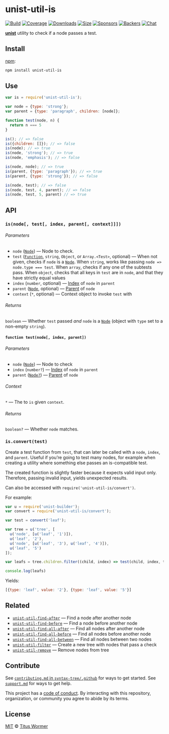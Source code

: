 # unist-util-is

[![Build][build-badge]][build]
[![Coverage][coverage-badge]][coverage]
[![Downloads][downloads-badge]][downloads]
[![Size][size-badge]][size]
[![Sponsors][sponsors-badge]][collective]
[![Backers][backers-badge]][collective]
[![Chat][chat-badge]][chat]

[**unist**][unist] utility to check if a node passes a test.

## Install

[npm][]:

```sh
npm install unist-util-is
```

## Use

```js
var is = require('unist-util-is');

var node = {type: 'strong'};
var parent = {type: 'paragraph', children: [node]};

function test(node, n) {
  return n === 5
}

is(); // => false
is({children: []}); // => false
is(node); // => true
is(node, 'strong'); // => true
is(node, 'emphasis'); // => false

is(node, node); // => true
is(parent, {type: 'paragraph'}); // => true
is(parent, {type: 'strong'}); // => false

is(node, test); // => false
is(node, test, 4, parent); // => false
is(node, test, 5, parent) // => true
```

## API

### `is(node[, test[, index, parent[, context]]])`

###### Parameters

*   `node` ([`Node`][node]) — Node to check.
*   `test` ([`Function`][test], `string`, `Object`, or `Array.<Test>`, optional)
    —  When not given, checks if `node` is a [`Node`][node].
    When `string`, works like passing `node => node.type === test`.
    When `array`, checks if any one of the subtests pass.
    When `object`, checks that all keys in `test` are in `node`,
    and that they have strictly equal values
*   `index` (`number`, optional) — [Index][] of `node` in `parent`
*   `parent` ([`Node`][node], optional) — [Parent][] of `node`
*   `context` (`*`, optional) — Context object to invoke `test` with

###### Returns

`boolean` — Whether `test` passed *and* `node` is a [`Node`][node] (object with
`type` set to a non-empty `string`).

#### `function test(node[, index, parent])`

###### Parameters

*   `node` ([`Node`][node]) — Node to check
*   `index` (`number?`) — [Index][] of `node` in `parent`
*   `parent` ([`Node?`][node]) — [Parent][] of `node`

###### Context

`*` — The to `is` given `context`.

###### Returns

`boolean?` — Whether `node` matches.

### `is.convert(test)`

Create a test function from `test`, that can later be called with a `node`,
`index`, and `parent`.
Useful if you’re going to test many nodes, for example when creating a utility
where something else passes an is-compatible test.

The created function is slightly faster because it expects valid input only.
Therefore, passing invalid input, yields unexpected results.

Can also be accessed with `require('unist-util-is/convert')`.

For example:

```js
var u = require('unist-builder');
var convert = require('unist-util-is/convert');

var test = convert('leaf');

var tree = u('tree', [
  u('node', [u('leaf', '1')]),
  u('leaf', '2'),
  u('node', [u('leaf', '3'), u('leaf', '4')]),
  u('leaf', '5')
]);

var leafs = tree.children.filter((child, index) => test(child, index, tree));

console.log(leafs)
```

Yields:

```js
[{type: 'leaf', value: '2'}, {type: 'leaf', value: '5'}]
```

## Related

*   [`unist-util-find-after`](https://github.com/syntax-tree/unist-util-find-after)
    — Find a node after another node
*   [`unist-util-find-before`](https://github.com/syntax-tree/unist-util-find-before)
    — Find a node before another node
*   [`unist-util-find-all-after`](https://github.com/syntax-tree/unist-util-find-all-after)
    — Find all nodes after another node
*   [`unist-util-find-all-before`](https://github.com/syntax-tree/unist-util-find-all-before)
    — Find all nodes before another node
*   [`unist-util-find-all-between`](https://github.com/mrzmmr/unist-util-find-all-between)
    — Find all nodes between two nodes
*   [`unist-util-filter`](https://github.com/syntax-tree/unist-util-filter)
    — Create a new tree with nodes that pass a check
*   [`unist-util-remove`](https://github.com/syntax-tree/unist-util-remove)
    — Remove nodes from tree

## Contribute

See [`contributing.md` in `syntax-tree/.github`][contributing] for ways to get
started.
See [`support.md`][support] for ways to get help.

This project has a [code of conduct][coc].
By interacting with this repository, organization, or community you agree to
abide by its terms.

## License

[MIT][license] © [Titus Wormer][author]

<!-- Definitions -->

[build-badge]: https://github.com/syntax-tree/unist-util-is/workflows/main/badge.svg

[build]: https://github.com/syntax-tree/unist-util-is/actions

[coverage-badge]: https://img.shields.io/codecov/c/github/syntax-tree/unist-util-is.svg

[coverage]: https://codecov.io/github/syntax-tree/unist-util-is

[downloads-badge]: https://img.shields.io/npm/dm/unist-util-is.svg

[downloads]: https://www.npmjs.com/package/unist-util-is

[size-badge]: https://img.shields.io/bundlephobia/minzip/unist-util-is.svg

[size]: https://bundlephobia.com/result?p=unist-util-is

[sponsors-badge]: https://opencollective.com/unified/sponsors/badge.svg

[backers-badge]: https://opencollective.com/unified/backers/badge.svg

[collective]: https://opencollective.com/unified

[chat-badge]: https://img.shields.io/badge/chat-discussions-success.svg

[chat]: https://github.com/syntax-tree/unist/discussions

[npm]: https://docs.npmjs.com/cli/install

[license]: license

[author]: https://wooorm.com

[contributing]: https://github.com/syntax-tree/.github/blob/HEAD/contributing.md

[support]: https://github.com/syntax-tree/.github/blob/HEAD/support.md

[coc]: https://github.com/syntax-tree/.github/blob/HEAD/code-of-conduct.md

[unist]: https://github.com/syntax-tree/unist

[node]: https://github.com/syntax-tree/unist#node

[parent]: https://github.com/syntax-tree/unist#parent-1

[index]: https://github.com/syntax-tree/unist#index

[test]: #function-testnode-index-parent
